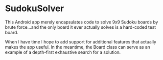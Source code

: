 # SudokuSolver

This Android app merely encapsulates code to solve 9x9 Sudoku boards by brute force...and
the only board it ever actually solves is a hard-coded test board.

When I have time I hope to add support for additional features that actually makes the app useful. In the meantime,
the Board class can serve as an example of a depth-first exhaustive search for a solution.
